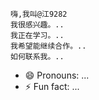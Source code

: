     嗨,我叫@江9282
    我很感兴趣。..
    我正在学习。..
    我希望能继续合作。..
    如何联系我。..
   - 😄 Pronouns: ...
  - ⚡ Fun fact: ...

<!---
江9282/江9282是一个特殊的大象存储库,因为它的"阅读.md"(这个文件)出现在你的GUUUB档案中。
您可以点击预览链接查看您的更改。
--->

